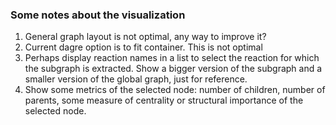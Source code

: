 ### Some notes about the visualization

1. General graph layout is not optimal, any way to improve it?
2. Current dagre option is to fit container. This is not optimal
3. Perhaps display reaction names in a list to select the reaction for which the subgraph is extracted. Show a bigger version of the subgraph and a smaller version of the global graph, just for reference.
4. Show some metrics of the selected node: number of children, number of parents, some measure of centrality or structural importance of the selected node.
